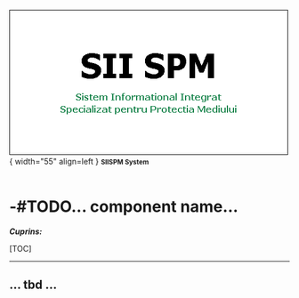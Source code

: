 ![SIISPM_logo](../pictures/SIISPM_logo.png){ width="55" align=left }
<small markdown>**SIISPM System**
</small><br><br>


# -#TODO... component name...


***Cuprins:***

[TOC]

***



## ... tbd ...